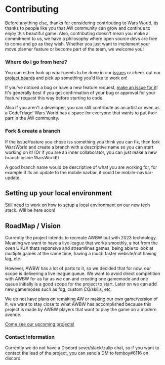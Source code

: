 # Contributing
Before anything else, thanks for considering contributing to Wars World, its thanks to people like you that AW community can grow and continue to enjoy this beautiful game. Also, contributing doesn't mean you make a commitment to us, we have a philosophy where open source devs are free to come and go as they wish. Whether you just want to implement your move planner feature or become part of the team, we welcome you!

### Where do I go from here?

You can either look up what needs to be done in our [issues](https://github.com/WarsWorld/WarsWorld/issues) or check out our [project boards](https://github.com/WarsWorld/WarsWorld/projects) and pick up something you'd like to work on!

If you've noticed a bug or have a new feature request, [make an issue for it](https://github.com/WarsWorld/WarsWorld/issues/new)! It's
generally best if you get confirmation of your bug or approval for your feature
request this way before starting to code. 

Also if you aren't a developer, you can still contribute as an artist or even as a CodeTriage! Wars World has a space for everyone that wants to put their part in the AW community.

### Fork & create a branch

If the issue/feature you chose iss something you think you can fix, then fork WarsWorld and create
a branch with a descriptive name so you can start working on it! (Or if you are an inner collaborator, you can just make a new branch inside WarsWorld!)

A good branch name would be descriptive of what you are working for, for example if its an update to the mobile navbar, it could be mobile-navbar-update. 

## Setting up your local environment

Still need to work on how to setup a local environment on our new tech stack. Will be here soon!

## RoadMap / Vision
Currently the project intends to recreate AWBW but with 2023 technology. Meaning we want to have a live league that works smoothly, a hot from the oven UI/UX thats reponsive and streamlines games, being able to look at multiple games at the same time, having a much faster website/not having lag, etc.

However, AWBW has a lot of parts to it, so we decided that for now, our scope is delivering a live league queue. We want to avoid direct competition with AWBW for as far as we can and creating one gamemode and one queue initially is a good scope for the project to start. Later on we can add new gamemodes such as fog, custom CO/skills, etc.

We do not have plans on remaking AW or making our own game/version of it, we want to stay close to what AWBW has accomplished because this project is made by AWBW players that want to play the game on a modern avenue.

[Come see our upcoming projects!](https://github.com/WarsWorld/WarsWorld/projects)

### Contact Information
Currently we do not have a Discord sever/slack/zulip chat, so if you want to contact the lead of the project, you can send a DM to femboy#6116 on discord. 

